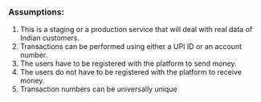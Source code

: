 ### Assumptions:

1. This is a staging or a production service that will deal with real data of Indian customers.
2. Transactions can be performed using either a UPI ID or an account number.
3. The users have to be registered with the platform to send money.
4. The users do not have to be registered with the platform to receive money.
5. Transaction numbers can be universally unique
